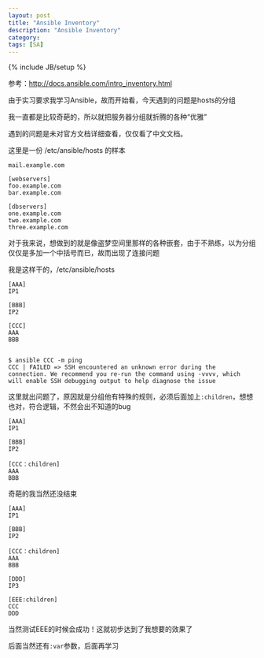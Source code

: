 ```yaml
---
layout: post
title: "Ansible Inventory"
description: "Ansible Inventory"
category: 
tags: [SA]
---
```

{% include JB/setup %}

参考：<http://docs.ansible.com/intro_inventory.html>

由于实习要求我学习Ansible，故而开始看，今天遇到的问题是hosts的分组

我一直都是比较奇葩的，所以就把服务器分组就折腾的各种“优雅”

遇到的问题是未对官方文档详细查看，仅仅看了中文文档。

这里是一份 /etc/ansible/hosts 的样本

    mail.example.com
    
    [webservers]
    foo.example.com
    bar.example.com
    
    [dbservers]
    one.example.com
    two.example.com
    three.example.com
    
对于我来说，想做到的就是像盗梦空间里那样的各种嵌套，由于不熟练，以为分组仅仅是多加一个中括号而已，故而出现了连接问题

我是这样干的，/etc/ansible/hosts

    [AAA]
    IP1
    
    [BBB]
    IP2
    
    [CCC]
    AAA
    BBB

    
    $ ansible CCC -m ping
    CCC | FAILED => SSH encountered an unknown error during the connection. We recommend you re-run the command using -vvvv, which will enable SSH debugging output to help diagnose the issue

这里就出问题了，原因就是分组他有特殊的规则，必须后面加上`:children`，想想也对，符合逻辑，不然会出不知道的bug


    [AAA]
    IP1
    
    [BBB]
    IP2
    
    [CCC：children]
    AAA
    BBB

奇葩的我当然还没结束


    [AAA]
    IP1
    
    [BBB]
    IP2
    
    [CCC：children]
    AAA
    BBB
    
    [DDD]
    IP3

    [EEE:children]
    CCC
    DDD

当然测试EEE的时候会成功！这就初步达到了我想要的效果了

后面当然还有`:var`参数，后面再学习